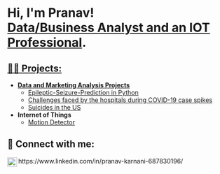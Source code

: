 <h1>Hi, I'm Pranav! <br/><a href="https://github.com/karnanijr1001/karnanijr1001">Data/Business Analyst and an IOT Professional</a>. <a href="https://www.linkedin.com/in/pranav-karnani-687830196/"></h1>

<h2>👨‍💻 Projects:</h2>

- <b>Data and Marketing Analysis Projects</b>
  - [Epileptic-Seizure-Prediction in Python](https://github.com/karnanijr1001/Epileptic-Seizure-Prediction)
  - [Challenges faced by the hospitals during COVID-19 case spikes](https://github.com/karnanijr1001/Challenges-faced-by-the-hospitals-during-COVID-19-case-spikes)
  - [Suicides in the US](https://github.com/karnanijr1001/Suicides-in-the-US)
- <b>Internet of Things</b>
  - [Motion Detector](https://github.com/karnanijr1001/Motion-Detector)</b>
  
<h2> 🤳 Connect with me:</h2>

<img align="left" alt="PranavKarnani | LinkedIn" width="22px" src="https://cdn.jsdelivr.net/npm/simple-icons@v3/icons/linkedin.svg" />
https://www.linkedin.com/in/pranav-karnani-687830196/
